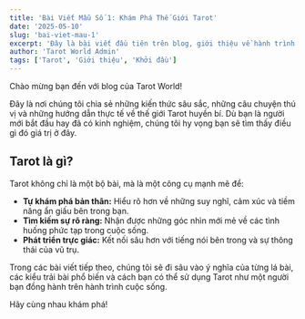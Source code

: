 ```yaml
---
title: 'Bài Viết Mẫu Số 1: Khám Phá Thế Giới Tarot'
date: '2025-05-10'
slug: 'bai-viet-mau-1'
excerpt: 'Đây là bài viết đầu tiên trên blog, giới thiệu về hành trình khám phá Tarot và những gì bạn có thể mong đợi từ trang web này.'
author: 'Tarot World Admin'
tags: ['Tarot', 'Giới thiệu', 'Khởi đầu']
---
```


Chào mừng bạn đến với blog của Tarot World!

Đây là nơi chúng tôi chia sẻ những kiến thức sâu sắc, những câu chuyện thú vị và những hướng dẫn thực tế về thế giới Tarot huyền bí. Dù bạn là người mới bắt đầu hay đã có kinh nghiệm, chúng tôi hy vọng bạn sẽ tìm thấy điều gì đó giá trị ở đây.

## Tarot là gì?

Tarot không chỉ là một bộ bài, mà là một công cụ mạnh mẽ để:
*   **Tự khám phá bản thân:** Hiểu rõ hơn về những suy nghĩ, cảm xúc và tiềm năng ẩn giấu bên trong bạn.
*   **Tìm kiếm sự rõ ràng:** Nhận được những góc nhìn mới mẻ về các tình huống phức tạp trong cuộc sống.
*   **Phát triển trực giác:** Kết nối sâu hơn với tiếng nói bên trong và sự thông thái của vũ trụ.

Trong các bài viết tiếp theo, chúng tôi sẽ đi sâu vào ý nghĩa của từng lá bài, các kiểu trải bài phổ biến và cách bạn có thể sử dụng Tarot như một người bạn đồng hành trên hành trình cuộc sống.

Hãy cùng nhau khám phá!
